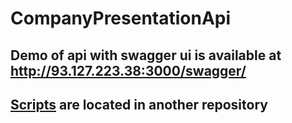 # CompanyPresentationApi

## Demo of api with swagger ui is available at http://93.127.223.38:3000/swagger/
## [Scripts](https://github.com/defectly/PresentationApiScripts) are located in another repository

